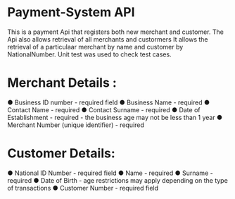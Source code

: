 # Payment-System API
This is a payment Api that registers both new merchant and customer.
The Api also allows retrieval of all merchants and custormers
It allows the retrieval of a particulaar merchant by name and customer by NationalNumber.
Unit test was used to check test cases.


# Merchant Details :
● Business ID number - required field
● Business Name - required
● Contact Name - required
● Contact Surname - required
● Date of Establishment - required - the business age may not be less than 1 year
● Merchant Number (unique identifier) - required

# Customer Details:
● National ID Number - required field
● Name - required
● Surname - required
● Date of Birth - age restrictions may apply depending on the type of transactions
● Customer Number - required field
